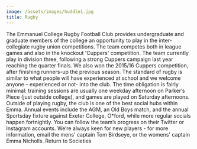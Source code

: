 ```yaml
---
image: /assets/images/huddle1.jpg
title: Rugby
---
```


The Emmanuel College Rugby Football Club provides undergraduate and graduate members of the college an opportunity to play in the inter-collegiate rugby union competitions. The team competes both in league games and also in the knockout 'Cuppers' competition. The team currently play in division three, following a strong Cuppers campaign last year reaching the quarter finals. We also won the 2015/16 Cuppers competition, after finishing runners-up the previous season.
The standard of rugby is similar to what people will have experienced at school and we welcome anyone – experienced or not- into the club. The time obligation is fairly minimal: training sessions are usually one weekday afternoon on Parker’s Piece (just outside college), and games are played on Saturday afternoons.
Outside of playing rugby, the club is one of the best social hubs within Emma. Annual events include the AGM, an Old Boys match, and the annual Sportsday fixture against Exeter College, O*ford, while more regular socials happen fortnightly.
You can follow the team’s progress on their Twitter or Instagram accounts.
We’re always keen for new players - for more information, email the mens' captain Tom Birdseye, or the womens' captain Emma Nicholls.
Return to Societies